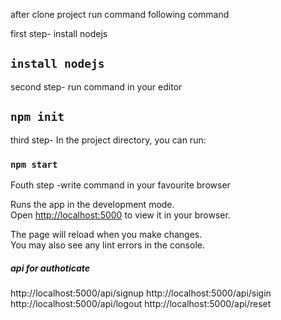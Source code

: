 
after clone project run command following command


first step- install nodejs 
## `install nodejs`

second step- run command in your editor
## `npm init`


third step- In the project directory, you can run:

### `npm start`

Fouth step -write command in your favourite browser


Runs the app in the development mode.\
Open [http://localhost:5000](http://localhost:3000) to view it in your browser.

The page will reload when you make changes.\
You may also see any lint errors in the console.

#####  api for authoticate ### 
http://localhost:5000/api/signup
http://localhost:5000/api/sigin
http://localhost:5000/api/logout
http://localhost:5000/api/reset


